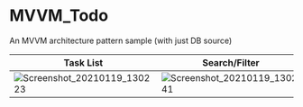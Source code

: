 # MVVM_Todo
An MVVM architecture pattern sample (with just DB source)

Task List  | Search/Filter  | Add/Edit Task
------------- | -------------  | -------------
![Screenshot_20210119_130223](https://user-images.githubusercontent.com/50651962/105015396-c42e7b80-5a56-11eb-9268-e0b4e5fed1e8.png)|![Screenshot_20210119_130241](https://user-images.githubusercontent.com/50651962/105015423-cc86b680-5a56-11eb-8503-8254737fb116.png)|![Screenshot_20210119_130258](https://user-images.githubusercontent.com/50651962/105015435-d01a3d80-5a56-11eb-8a8a-9093f5ea84b4.png)
